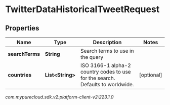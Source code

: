 # TwitterDataHistoricalTweetRequest


## Properties

| Name | Type | Description | Notes |
| ------------ | ------------- | ------------- | ------------- |
| **searchTerms** | **String** | Search terms to use in the query |  |
| **countries** | **List&lt;String&gt;** | ISO 3166-1 alpha-2 country codes to use for the search. Defaults to worldwide. |  [optional] |




_com.mypurecloud.sdk.v2:platform-client-v2:223.1.0_
